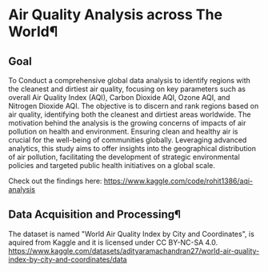 # Air Quality Analysis across The World¶
## Goal
To Conduct a comprehensive global data analysis to identify regions with the cleanest and dirtiest air quality, focusing on key parameters such as overall Air Quality Index (AQI), Carbon Dioxide AQI, Ozone AQI, and Nitrogen Dioxide AQI.
The objective is to discern and rank regions based on air quality, identifying both the cleanest and dirtiest areas worldwide.
The motivation behind the analysis is the growing concerns of impacts of air pollution on health and environment. Ensuring clean and healthy air is crucial for the well-being of communities globally.
Leveraging advanced analytics, this study aims to offer insights into the geographical distribution of air pollution, facilitating the development of strategic environmental policies and targeted public health initiatives on a global scale.

Check out the findings here: <link> https://www.kaggle.com/code/rohit1386/aqi-analysis</link>

## Data Acquisition and Processing¶
The dataset is named "World Air Quality Index by City and Coordinates", is aquired from Kaggle and it is licensed under CC BY-NC-SA 4.0. https://www.kaggle.com/datasets/adityaramachandran27/world-air-quality-index-by-city-and-coordinates/data
